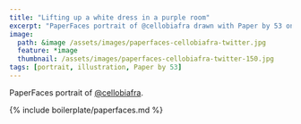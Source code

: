 ```yaml
---
title: "Lifting up a white dress in a purple room"
excerpt: "PaperFaces portrait of @cellobiafra drawn with Paper by 53 on an iPad."
image: 
  path: &image /assets/images/paperfaces-cellobiafra-twitter.jpg 
  feature: *image
  thumbnail: /assets/images/paperfaces-cellobiafra-twitter-150.jpg
tags: [portrait, illustration, Paper by 53]
---
```


PaperFaces portrait of [@cellobiafra](http://twitter.com/cellobiafra).

{% include boilerplate/paperfaces.md %}
